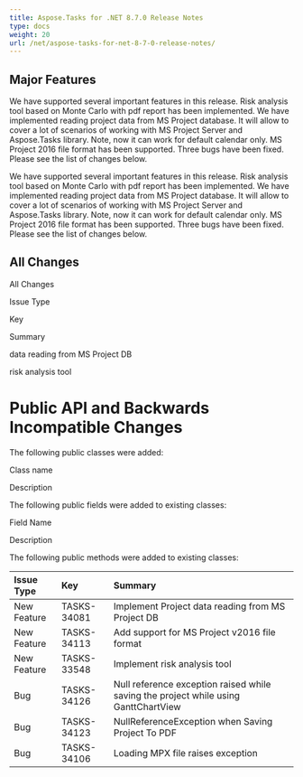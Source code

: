 ```yaml
---
title: Aspose.Tasks for .NET 8.7.0 Release Notes
type: docs
weight: 20
url: /net/aspose-tasks-for-net-8-7-0-release-notes/
---
```


## **Major Features**
We have supported several important features in this release. Risk 
analysis tool based on Monte Carlo with pdf report has been implemented.
We have implemented reading project data from MS Project database. It 
will allow to cover a lot of scenarios of working with MS Project 
Server and Aspose.Tasks library. Note, now it can work for default 
calendar only. MS Project 2016 file format has been supported. Three 
bugs have been fixed. Please see the list of changes below. 

We have supported several important features in this release. Risk 
analysis tool based on Monte Carlo with pdf report has been implemented.
We have implemented reading project data from MS Project database. It 
will allow to cover a lot of scenarios of working with MS Project 
Server and Aspose.Tasks library. Note, now it can work for default 
calendar only. MS Project 2016 file format has been supported. Three 
bugs have been fixed. Please see the list of changes below.
## **All Changes**
All Changes

Issue Type

Key

Summary

data reading from MS Project DB

risk analysis tool
# **Public API and Backwards Incompatible Changes**
The following public classes were added:

Class name

Description

The following public fields were added to existing classes:

Field Name

Description

The following public methods were added to existing classes:

|**Issue Type** |**Key** |**Summary** |
| :- | :- | :- |
|New Feature |TASKS-34081 |Implement Project data reading from MS Project DB |
|New Feature |TASKS-34113 |Add support for MS Project v2016 file format |
|New Feature |TASKS-33548 |Implement risk analysis tool |
|Bug |TASKS-34126 |Null reference exception raised while saving the project while using GanttChartView |
|Bug |TASKS-34123 |NullReferenceException when Saving Project To PDF |
|Bug |TASKS-34106 |Loading MPX file raises exception |

